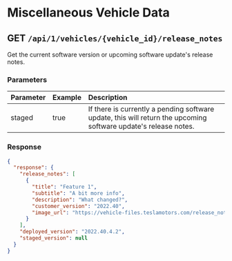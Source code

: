 # Miscellaneous Vehicle Data

## GET `/api/1/vehicles/{vehicle_id}/release_notes`

Get the current software version or upcoming software update's release notes.

### Parameters

| Parameter    | Example | Description                                                                                                     |
| :----------- | :------ | :-------------------------------------------------------------------------------------------------------------- |
| staged       | true    | If there is currently a pending software update, this will return the upcoming software update's release notes. |

### Response

```json
{
  "response": {
    "release_notes": [
      {
        "title": "Feature 1",
        "subtitle": "A bit more info",
        "description": "What changed?",
        "customer_version": "2022.40",
        "image_url": "https://vehicle-files.teslamotors.com/release_notes/{id}?__gda__=exp={unix_timestamp}~acl=/release_notes/{id}~hmac={id}"
      }
    ],
    "deployed_version": "2022.40.4.2",
    "staged_version": null
  }
}
```
